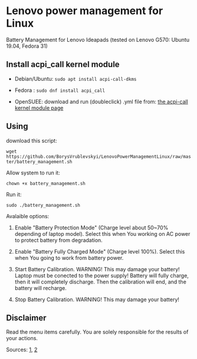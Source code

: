# Lenovo power management for Linux

Battery Management for Lenovo Ideapads (tested on Lenovo G570: Ubuntu 19.04, Fedora 31)

## Install acpi_call kernel module

* Debian/Ubuntu: `sudo apt install acpi-call-dkms`

* Fedora : `sudo dnf install acpi_call`

* OpenSUEE: download and run (doubleclick) .yml file from: [the acpi-call kernel module page](https://software.opensuse.org/package/acpi_call)

## Using

download this script:

`wget https://github.com/BorysVrublevskyi/LenovoPowerManagementLinux/raw/master/battery_management.sh`

Allow system to run it:

`chown +x battery_management.sh`

Run it:

`sudo ./battery_management.sh`

Avalaible options:

1. Enable "Battery Protection Mode" (Charge level about 50~70% depending of laptop model).
Select this when You working on AC power to protect battery from degradation.

2. Enable "Battery Fully Charged Mode" (Charge level 100%).
Select this when You going to work from battery power.

3. Start Battery Calibration. WARNING! This may damage your battery!
Laptop must be conected to the power supply!
Battery will fully charge, then it will completely discharge.
Then the calibration will end, and the battery will recharge.

4. Stop Battery Calibration. WARNING! This may damage your battery!

## Disclaimer

Read the menu items carefully. You are solely responsible for the results of your actions.

Sources: [1](https://www.linux.org.ru/forum/general/10574293?cid=11356142), [2](https://github.com/Sudokamikaze/LenovoBatteryLinux)